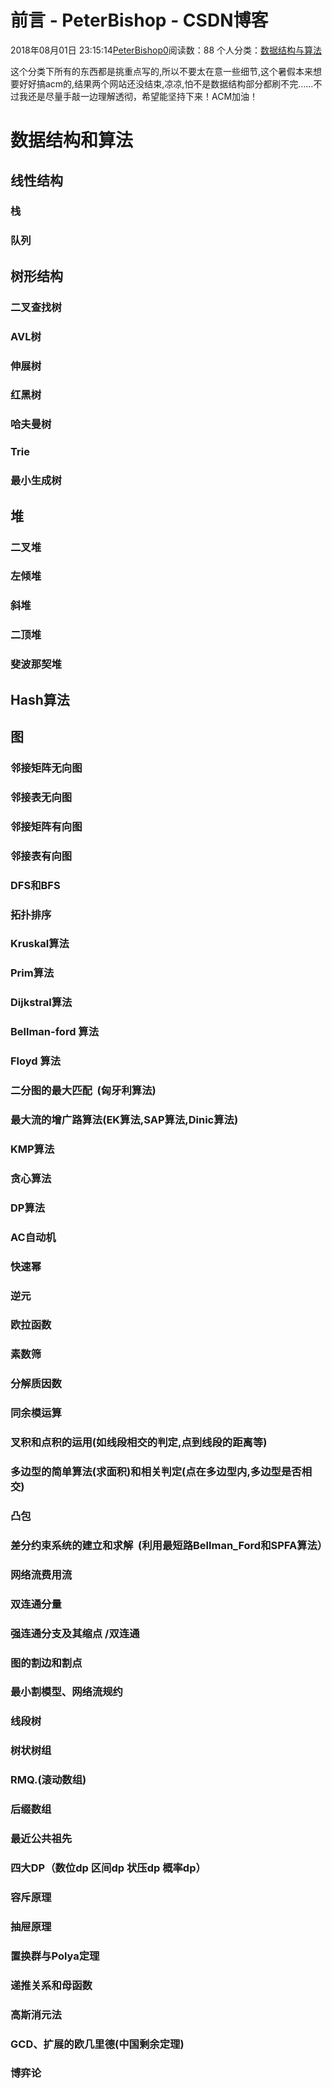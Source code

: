 # 前言 - PeterBishop - CSDN博客





2018年08月01日 23:15:14[PeterBishop0](https://me.csdn.net/qq_40061421)阅读数：88
个人分类：[数据结构与算法](https://blog.csdn.net/qq_40061421/article/category/7898328)









这个分类下所有的东西都是挑重点写的,所以不要太在意一些细节,这个暑假本来想要好好搞acm的,结果两个网站还没结束,凉凉,怕不是数据结构部分都刷不完……不过我还是尽量手敲一边理解透彻，希望能坚持下来！ACM加油！



# 数据结构和算法

## 线性结构

### 栈

### 队列

## 树形结构

### 二叉查找树

### AVL树

### 伸展树

### 红黑树

### 哈夫曼树

### Trie

### 最小生成树

## 堆

### 二叉堆

### 左倾堆

### 斜堆

### 二顶堆

### 斐波那契堆

## Hash算法

## 图

### 邻接矩阵无向图

### 邻接表无向图

### 邻接矩阵有向图

### 邻接表有向图

### DFS和BFS

### 拓扑排序

### Kruskal算法

### Prim算法

### Dijkstral算法

### Bellman-ford 算法

### Floyd 算法

### 二分图的最大匹配  (匈牙利算法)

### 最大流的增广路算法(EK算法,SAP算法,Dinic算法)

### KMP算法

### 贪心算法

### DP算法

### AC自动机

### 快速幂

### 逆元

### 欧拉函数

### 素数筛

### 分解质因数

### 同余模运算

### 叉积和点积的运用(如线段相交的判定,点到线段的距离等)

### 多边型的简单算法(求面积)和相关判定(点在多边型内,多边型是否相交)

### 凸包





### 差分约束系统的建立和求解  (利用最短路Bellman_Ford和SPFA算法）

### 网络流费用流

### 双连通分量

### 强连通分支及其缩点 /双连通

### 图的割边和割点

### 最小割模型、网络流规约

### 线段树

### 树状树组

### RMQ.(滚动数组)

### 后缀数组

### 最近公共祖先

### 四大DP（数位dp 区间dp 状压dp 概率dp）

### 容斥原理

### 抽屉原理

### 置换群与Polya定理

### 递推关系和母函数

### 高斯消元法

### GCD、扩展的欧几里德(中国剩余定理)

### 博弈论





















